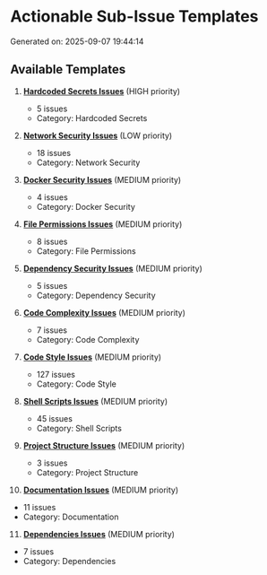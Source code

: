 # Actionable Sub-Issue Templates

Generated on: 2025-09-07 19:44:14

## Available Templates

1. **[Hardcoded Secrets Issues](group_hardcoded_secrets.md)** (HIGH priority)
   - 5 issues
   - Category: Hardcoded Secrets

2. **[Network Security Issues](group_network_security.md)** (LOW priority)
   - 18 issues
   - Category: Network Security

3. **[Docker Security Issues](group_docker_security.md)** (MEDIUM priority)
   - 4 issues
   - Category: Docker Security

4. **[File Permissions Issues](group_file_permissions.md)** (MEDIUM priority)
   - 8 issues
   - Category: File Permissions

5. **[Dependency Security Issues](group_dependency_security.md)** (MEDIUM priority)
   - 5 issues
   - Category: Dependency Security

6. **[Code Complexity Issues](group_code_complexity.md)** (MEDIUM priority)
   - 7 issues
   - Category: Code Complexity

7. **[Code Style Issues](group_code_style.md)** (MEDIUM priority)
   - 127 issues
   - Category: Code Style

8. **[Shell Scripts Issues](group_shell_scripts.md)** (MEDIUM priority)
   - 45 issues
   - Category: Shell Scripts

9. **[Project Structure Issues](group_project_structure.md)** (MEDIUM priority)
   - 3 issues
   - Category: Project Structure

10. **[Documentation Issues](group_documentation.md)** (MEDIUM priority)
   - 11 issues
   - Category: Documentation

11. **[Dependencies Issues](group_dependencies.md)** (MEDIUM priority)
   - 7 issues
   - Category: Dependencies

